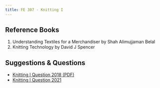 ```yaml
---
title: FE 307 - Knitting I
---
```


## Reference Books

1. Understanding Textiles for a Merchandiser by Shah Alimujjaman Belal
2. Knitting Technology by David J Spencer

## Suggestions & Questions

- [Knitting I Question 2018 (PDF)](./questions/Knitting-I-question-2018.pdf)
- [Knitting I Question 2021](./questions/Knitting-I-question-2021.md)
